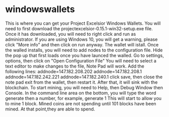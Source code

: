 # windowswallets
This is where you can get your Project Excelsior Windows Wallets. 
You will need to first download the projectexcelsior-0.15.1-win32-setup.exe file.
Once it has downloaded, you will need to right click and run as administrator. 
If you are using Windows 10, you will get a warning, please click "More info" and then click on run anyway.
The wallet will istall. 
Once the walled installs, you will need to add nodes to the configuration file.
Hide the pop up that first loads once you have launced the walled.
Go to settings, options, then click on "Open Configuration File"
You will need to select a text editor to make changes to the file, Note Pad will work. 
Add the following lines:
addnode=147.182.208.202
addnode=147.182.208.1
addnode=147.182.242.221
addnode=147.182.240.1
click save, then close the note pad
exit from the wallet, then restart it. 
After that, it will sink with the blockchain.
To start mining, you will need to Help, then Debug Window then Console.
In the command line area on the bottom, you will type the word generate then a number, for example, generate 1
This will start to allow you to mine 1 block. 
Mined coins are not spending until 101 blocks have been mined. At that point,they are able to spend. 
